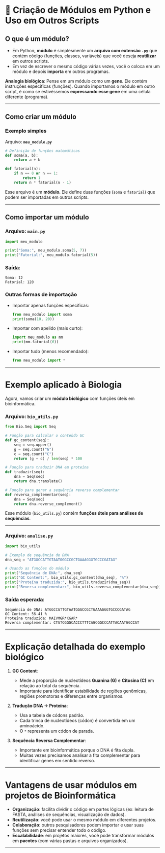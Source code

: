# 🐍 Criação de Módulos em Python e Uso em Outros Scripts

##  O que é um módulo?

* Em Python, **módulo** é simplesmente um **arquivo com extensão `.py`** que contém código (funções, classes, variáveis) que você deseja **reutilizar** em outros scripts.
* Em vez de escrever o mesmo código várias vezes, você o coloca em um módulo e depois **importa** em outros programas.

 **Analogia biológica**:
Pense em um módulo como um **gene**. Ele contém instruções específicas (funções).
Quando importamos o módulo em outro script, é como se estivéssemos **expressando esse gene** em uma célula diferente (programa).

---

##  Como criar um módulo

### Exemplo simples

 Arquivo: **`meu_modulo.py`**

```python
# Definição de funções matemáticas
def soma(a, b):
    return a + b

def fatorial(n):
    if n == 0 or n == 1:
        return 1
    return n * fatorial(n - 1)
```

Esse arquivo é um **módulo**. Ele define duas funções (`soma` e `fatorial`) que podem ser importadas em outros scripts.

---

##  Como importar um módulo

### Arquivo: **`main.py`**

```python
import meu_modulo

print("Soma:", meu_modulo.soma(5, 7))
print("Fatorial:", meu_modulo.fatorial(5))
```

### Saída:

```
Soma: 12
Fatorial: 120
```

### Outras formas de importação

* Importar apenas funções específicas:

  ```python
  from meu_modulo import soma
  print(soma(10, 20))
  ```
* Importar com apelido (mais curto):

  ```python
  import meu_modulo as mm
  print(mm.fatorial(6))
  ```
* Importar tudo (menos recomendado):

  ```python
  from meu_modulo import *
  ```

---

#  Exemplo aplicado à Biologia

Agora, vamos criar um **módulo biológico** com funções úteis em bioinformática.

###  Arquivo: **`bio_utils.py`**

```python
from Bio.Seq import Seq

# Função para calcular o conteúdo GC
def gc_content(seq):
    seq = seq.upper()
    g = seq.count("G")
    c = seq.count("C")
    return (g + c) / len(seq) * 100

# Função para traduzir DNA em proteína
def traduzir(seq):
    dna = Seq(seq)
    return dna.translate()

# Função para gerar a sequência reversa complementar
def reversa_complementar(seq):
    dna = Seq(seq)
    return dna.reverse_complement()
```

Esse módulo (`bio_utils.py`) contém **funções úteis para análises de sequências**.

---

###  Arquivo: **`analise.py`**

```python
import bio_utils

# Exemplo de sequência de DNA
dna_seq = "ATGGCCATTGTAATGGGCCGCTGAAAGGGTGCCCGATAG"

# Usando as funções do módulo
print("Sequência de DNA:", dna_seq)
print("GC Content:", bio_utils.gc_content(dna_seq), "%")
print("Proteína traduzida:", bio_utils.traduzir(dna_seq))
print("Reversa complementar:", bio_utils.reversa_complementar(dna_seq))
```

### Saída esperada:

```
Sequência de DNA: ATGGCCATTGTAATGGGCCGCTGAAAGGGTGCCCGATAG
GC Content: 56.41 %
Proteína traduzida: MAIVMGR*KGAR*
Reversa complementar: CTATCGGGCACCCTTTCAGCGGCCCATTACAATGGCCAT
```

---

#  Explicação detalhada do exemplo biológico

1. **GC Content**:

   * Mede a proporção de nucleotídeos **Guanina (G)** e **Citosina (C)** em relação ao total da sequência.
   * Importante para identificar estabilidade de regiões genômicas, regiões promotoras e diferenças entre organismos.

2. **Tradução DNA → Proteína**:

   * Usa a tabela de códons padrão.
   * Cada trinca de nucleotídeos (códon) é convertida em um aminoácido.
   * O `*` representa um códon de parada.

3. **Sequência Reversa Complementar**:

   * Importante em bioinformática porque o DNA é fita dupla.
   * Muitas vezes precisamos analisar a fita complementar para identificar genes em sentido reverso.

---

# Vantagens de usar módulos em projetos de Bioinformática

* **Organização**: facilita dividir o código em partes lógicas (ex: leitura de FASTA, análises de sequências, visualização de dados).
* **Reutilização**: você pode usar o mesmo módulo em diferentes projetos.
* **Colaboração**: outros pesquisadores podem importar e usar suas funções sem precisar entender todo o código.
* **Escalabilidade**: em projetos maiores, você pode transformar módulos em **pacotes** (com várias pastas e arquivos organizados).

---


